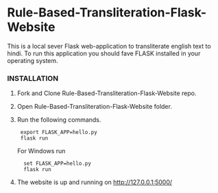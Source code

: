 # **Rule-Based-Transliteration-Flask-Website**

This is a local sever Flask web-application to transliterate english text to hindi. To run this application you should fave FLASK installed in your operating system.

### **INSTALLATION**
1. Fork and Clone Rule-Based-Transliteration-Flask-Website repo.

2. Open Rule-Based-Transliteration-Flask-Website folder.

3. Run the following commands.

       
        export FLASK_APP=hello.py
        flask run 
   For Windows run
  
         set FLASK_APP=hello.py
         flask run
        
 4. The website is up and running on  http://127.0.0.1:5000/ 
